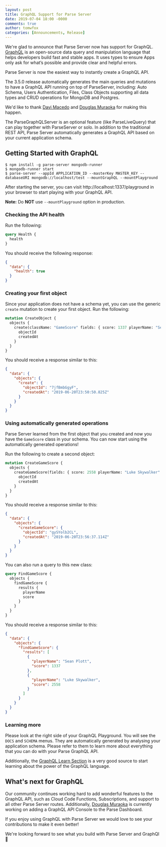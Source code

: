 ```yaml
---
layout: post
title: GraphQL Support for Parse Server
date: 2019-07-04 18:00 -0000
comments: true
author: tomwfox
categories: [Announcements, Release]
---
```


We're glad to announce that Parse Server now has support for GraphQL. [GraphQL](https://graphql.org/) is an open-source data query and manipulation language that helps developers build fast and stable apps. It uses types to ensure Apps only ask for what’s possible and provide clear and helpful errors.

Parse Server is now the easiest way to instantly create a GraphQL API.

<!-- more -->

The 3.5.0 release automatically generates the main queries and mutations to have a GraphQL API running on top of ParseServer, including: Auto Schema, Users Authentication, Files, Class Objects supporting all data types and CRUD operations for MongoDB and Postgres.

We'd like to thank [Davi Macedo](https://github.com/davimacedo) and [Douglas Muraoka](https://github.com/douglasmuraoka) for making this happen.

The ParseGraphQLServer is an optional feature (like ParseLiveQuery) that can play together with ParseServer or solo. In addition to the traditional REST API, Parse Server automatically generates a GraphQL API based on your current application schema.

## Getting Started with GraphQL

```
$ npm install -g parse-server mongodb-runner
$ mongodb-runner start
$ parse-server --appId APPLICATION_ID --masterKey MASTER_KEY --databaseURI mongodb://localhost/test --mountGraphQL --mountPlayground
```

After starting the server, you can visit http://localhost:1337/playground in your browser to start playing with your GraphQL API.

**Note:** Do **NOT** use `--mountPlayground` option in production.

### Checking the API health

Run the following:

```graphql
query Health {
  health
}
```

You should receive the following response:

```json
{
  "data": {
    "health": true
  }
}
```

### Creating your first object

Since your application does not have a schema yet, you can use the generic `create` mutation to create your first object. Run the following:

```graphql
mutation CreateObject {
  objects {
    create(className: "GameScore" fields: { score: 1337 playerName: "Sean Plott" cheatMode: false }) {
      objectId
      createdAt
    }
  }
}
```

You should receive a response similar to this:

```json
{
  "data": {
    "objects": {
      "create": {
        "objectId": "7jfBmbGgyF",
        "createdAt": "2019-06-20T23:50:50.825Z"
      }
    }
  }
}
```

### Using automatically generated operations

Parse Server learned from the first object that you created and now you have the `GameScore` class in your schema. You can now start using the automatically generated operations!

Run the following to create a second object:

```graphql
mutation CreateGameScore {
  objects {
    createGameScore(fields: { score: 2558 playerName: "Luke Skywalker" cheatMode: false }) {
      objectId
      createdAt
    }
  }
}
```

You should receive a response similar to this:

```json
{
  "data": {
    "objects": {
      "createGameScore": {
        "objectId": "gySYolb2CL",
        "createdAt": "2019-06-20T23:56:37.114Z"
      }
    }
  }
}
```

You can also run a query to this new class:

```graphql
query FindGameScore {
  objects {
    findGameScore {
      results {
        playerName
        score
      }
    }
  }
}
```

You should receive a response similar to this:

```json
{
  "data": {
    "objects": {
      "findGameScore": {
        "results": [
          {
            "playerName": "Sean Plott",
            "score": 1337
          },
          {
            "playerName": "Luke Skywalker",
            "score": 2558
          }
        ]
      }
    }
  }
}
```

### Learning more

Please look at the right side of your GraphQL Playground. You will see the `DOCS` and `SCHEMA` menus. They are automatically generated by analysing your application schema. Please refer to them to learn more about everything that you can do with your Parse GraphQL API.

Additionally, the [GraphQL Learn Section](https://graphql.org/learn/) is a very good source to start learning about the power of the GraphQL language.

## What's next for GraphQL

Our community continues working hard to add wonderful features to the GraphQL API, such as Cloud Code Functions, Subscriptions, and support to all other Parse Server routes. Additionally, [Douglas Muraoka](https://github.com/douglasmuraoka) is currently working on adding a GraphQL API Console to the Parse Dashboard.

If you enjoy using GraphQL with Parse Server we would love to see your contributions to make it even better!

We're looking forward to see what you build with Parse Server and GraphQl 🚀
